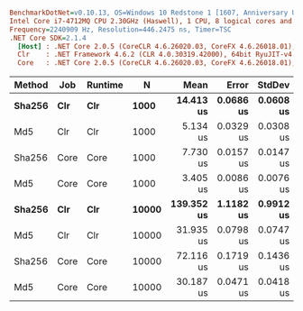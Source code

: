 ``` ini

BenchmarkDotNet=v0.10.13, OS=Windows 10 Redstone 1 [1607, Anniversary Update] (10.0.14393.2125)
Intel Core i7-4712MQ CPU 2.30GHz (Haswell), 1 CPU, 8 logical cores and 4 physical cores
Frequency=2240909 Hz, Resolution=446.2475 ns, Timer=TSC
.NET Core SDK=2.1.4
  [Host] : .NET Core 2.0.5 (CoreCLR 4.6.26020.03, CoreFX 4.6.26018.01), 64bit RyuJIT
  Clr    : .NET Framework 4.6.2 (CLR 4.0.30319.42000), 64bit RyuJIT-v4.7.2117.0
  Core   : .NET Core 2.0.5 (CoreCLR 4.6.26020.03, CoreFX 4.6.26018.01), 64bit RyuJIT


```
| Method |  Job | Runtime |     N |       Mean |     Error |    StdDev | Rank |
|------- |----- |-------- |------ |-----------:|----------:|----------:|-----:|
| **Sha256** |  **Clr** |     **Clr** |  **1000** |  **14.413 us** | **0.0686 us** | **0.0608 us** |    **4** |
|    Md5 |  Clr |     Clr |  1000 |   5.134 us | 0.0329 us | 0.0308 us |    2 |
| Sha256 | Core |    Core |  1000 |   7.730 us | 0.0157 us | 0.0147 us |    3 |
|    Md5 | Core |    Core |  1000 |   3.405 us | 0.0086 us | 0.0076 us |    1 |
| **Sha256** |  **Clr** |     **Clr** | **10000** | **139.352 us** | **1.1182 us** | **0.9912 us** |    **8** |
|    Md5 |  Clr |     Clr | 10000 |  31.935 us | 0.0798 us | 0.0747 us |    6 |
| Sha256 | Core |    Core | 10000 |  72.116 us | 0.1719 us | 0.1436 us |    7 |
|    Md5 | Core |    Core | 10000 |  30.187 us | 0.0471 us | 0.0418 us |    5 |
